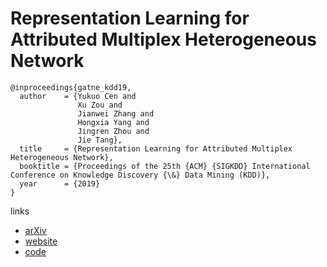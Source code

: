 # Representation Learning for Attributed Multiplex Heterogeneous Network

```
@inproceedings{gatne_kdd19,
  author    = {Yukuo Cen and
               Xu Zou and
               Jianwei Zhang and
               Hongxia Yang and
               Jingren Zhou and
               Jie Tang},
  title     = {Representation Learning for Attributed Multiplex Heterogeneous Network},
  booktitle = {Proceedings of the 25th {ACM} {SIGKDD} International Conference on Knowledge Discovery {\&} Data Mining (KDD)},
  year      = {2019}
}
```

links
- [arXiv](https://arxiv.org/abs/1905.01669)
- [website](https://sites.google.com/view/gatne)
- [code](https://github.com/cenyk1230/GATNE)
